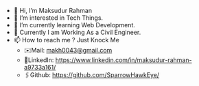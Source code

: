 - 👋 Hi, I’m Maksudur Rahman
- 👀 I’m interested in Tech Things.
- 🌱 I’m currently learning Web Development.
- 👷 Currently I am Working As a Civil Engineer. 
- 📫 How to reach me ? Just Knock Me
  - ✉️Mail: makh0043@gmail.com
  - 🔗LinkedIn: https://www.linkedin.com/in/maksudur-rahman-a9733a161/
  - 🖇️Github: https://github.com/SparrowHawkEye/

<!--
**SparrowHawkEye/SparrowHawkEye** is a ✨ _special_ ✨ repository because its `README.md` (this file) appears on your GitHub profile.

Here are some ideas to get you started:

- 🔭 I’m currently working on ...
- 🌱 I’m currently learning ...
- 👯 I’m looking to collaborate on ...
- 🤔 I’m looking for help with ...
- 💬 Ask me about ...
- 📫 How to reach me: ...
- 😄 Pronouns: ...
- ⚡ Fun fact: ...
-->

<!-- 
![snake gif](https://github.com/SparrowHawkEye/SparrowHawkEye/blob/output/github-contribution-grid-snake.svg#gh-light-mode-only)
![snake gif](https://github.com/SparrowHawkEye/SparrowHawkEye/blob/output/github-contribution-grid-snake-dark.svg#gh-dark-mode-only)
-->
